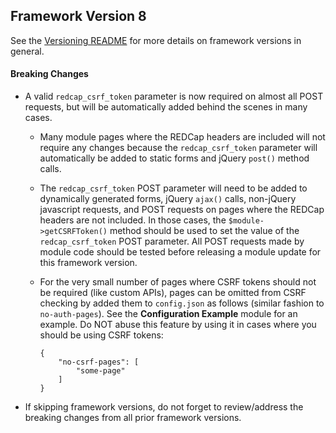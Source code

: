## Framework Version 8

See the [Versioning README](README.md) for more details on framework versions in general.

#### Breaking Changes

- A valid `redcap_csrf_token` parameter is now required on almost all POST requests, but will be automatically added behind the scenes in many cases.
  - Many module pages where the REDCap headers are included will not require any changes because the `redcap_csrf_token` parameter will automatically be added to static forms and jQuery `post()` method calls.
  - The `redcap_csrf_token` POST parameter will need to be added to dynamically generated forms, jQuery `ajax()` calls, non-jQuery javascript requests, and POST requests on pages where the REDCap headers are not included.  In those cases, the `$module->getCSRFToken()` method should be used to set the value of the `redcap_csrf_token` POST parameter.  All POST requests made by module code should be tested before releasing a module update for this framework version.
  - For the very small number of pages where CSRF tokens should not be required (like custom APIs), pages can be omitted from CSRF checking by added them to `config.json` as follows (similar fashion to  `no-auth-pages`).  See the **Configuration Example** module for an example.  Do NOT abuse this feature by using it in cases where you should be using CSRF tokens:
    
    ```
    {
        "no-csrf-pages": [
            "some-page"
        ]
    }
    ```
- If skipping framework versions, do not forget to review/address the breaking changes from all prior framework versions.
